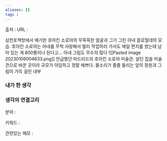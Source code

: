 ```yaml
---
aliases: []
tags :
---
```

출처 : 
URL : 

삼천포책방에서 얘기한 호아킨 소로야의 무뚝뚝한 얼굴과 그가 그린 아내 끌로띨데의 모습. 호아킨 소로야는 아내를 무척 사랑해서 멀리 작업하러 가서도 매일 편지를 썼는데 남아 있는 게 800통이나 된다고... 아내 그림도 무수히 많다
![[Pasted image 20230106004633.png]]
언급했던 마드리드의 호아킨 소로야 미술관. 살던 집을 미술관으로 바꾼 곳이라 규모가 아담하고 정말 예쁘다. 물소리가 졸졸 들리는 앞의 정원과 그림이 가득 걸린 내부

### 내가 한 생각

### 생각의 연결고리
분야 : 

키워드 : 

관련있는 메모 : 